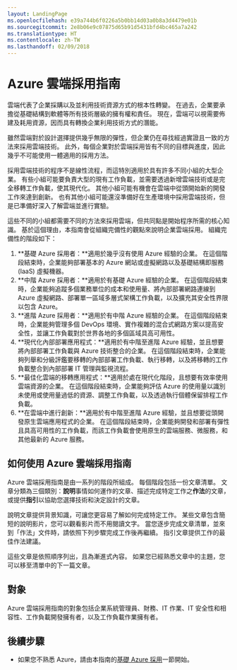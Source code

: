 ```yaml
---
layout: LandingPage
ms.openlocfilehash: e39a744b6f0226a5b0bb14d03a0b8a3d4479e01b
ms.sourcegitcommit: 2e8b06e9c07875d65b91d5431bfd4bc465a7a242
ms.translationtype: HT
ms.contentlocale: zh-TW
ms.lasthandoff: 02/09/2018
---
```

# <a name="azure-cloud-adoption-guide"></a>Azure 雲端採用指南

雲端代表了企業採購以及並利用技術資源方式的根本性轉變。 在過去，企業要承擔從基礎結構到軟體等所有技術層級的擁有權和責任。 現在，雲端可以視需要佈建及耗用資源，因而具有轉換企業利用技術方式的潛能。

雖然雲端對於設計選擇提供幾乎無限的彈性，但企業仍在尋找經過實證且一致的方法來採用雲端技術。 此外，每個企業對於雲端採用皆有不同的目標與進度，因此幾乎不可能使用一體適用的採用方法。

採用雲端技術的程序不是線性流程，而這特別適用於具有許多不同小組的大型企業。 有些小組可能要負責大型的現有工作負載，並需要透過新增雲端技術或是完全移轉工作負載，使其現代化。 其他小組可能有機會在雲端中從頭開始新的開發工作來達到創新。 也有其他小組可能還沒準備好在生產環境中採用雲端技術，但是已準備好深入了解雲端並進行實驗。

這些不同的小組都需要不同的方法來採用雲端，但共同點是開始程序所需的核心知識。 基於這個理由，本指南會從組織完備性的觀點來說明企業雲端採用。 組織完備性的階段如下：

1. **基礎 Azure 採用者：**適用於幾乎沒有使用 Azure 經驗的企業。 在這個階段結束時，企業能夠部署基本的 Azure 網站或虛擬網路以及基礎結構即服務 (IaaS) 虛擬機器。  
2. **中階 Azure 採用者：**適用於有基礎 Azure 經驗的企業。 在這個階段結束時，企業能夠追蹤多個業務單位的成本和使用量、將內部部署網路連線到 Azure 虛擬網路、部署單一區域多層式架構工作負載，以及擴充其安全性界限以包含 Azure。
3. **進階 Azure 採用者：**適用於有中階 Azure 經驗的企業。 在這個階段結束時，企業能夠管理多個 DevOps 環境、實作複雜的混合式網路方案以提高安全性，並讓工作負載對於世界各地的多個區域具高可用性。 
4. **現代化內部部署應用程式：**適用於有中階至進階 Azure 經驗，並且想要將內部部署工作負載與 Azure 技術整合的企業。 在這個階段結束時，企業能夠列舉和分級評鑑要移轉的內部部署工作負載、執行移轉，以及將移轉的工作負載整合到內部部署 IT 管理與監視流程。
5. **最佳化雲端的移轉應用程式：**適用於處在現代化階段，且想要有效率使用雲端資源的企業。 在這個階段結束時，企業能夠評估 Azure 的使用量以識別未使用或使用量過低的資源、調整工作負載，以及透過執行個體保留排程工作負載。
6. **在雲端中進行創新：**適用於有中階至進階 Azure 經驗，並且想要從頭開發原生雲端應用程式的企業。 在這個階段結束時，企業能夠開發和部署有彈性且具高可用性的工作負載，而該工作負載會使用原生的雲端服務、微服務，和其他最新的 Azure 服務。

## <a name="how-to-use-the-azure-cloud-adoption-guide"></a>如何使用 Azure 雲端採用指南

Azure 雲端採用指南是由一系列的階段所組成。 每個階段包括一份文章清單。 文章分類為三個類別：**說明**事情如何運作的文章、描述完成特定工作之**作法**的文章，或提供**指引**以協助您選擇技術和決定設計的文章。 

說明文章提供背景知識，可讓您更容易了解如何完成特定工作。 某些文章包含簡短的說明影片，您可以觀看影片而不用閱讀文字。 當您逐步完成文章清單，並來到「作法」文件時，請依照下列步驟完成工作後再繼續。 指引文章提供工作的最佳作法建議。 

這些文章是依照順序列出，且為漸進式內容。 如果您已經熟悉文章中的主題，您可以移至清單中的下一篇文章。 

## <a name="audience"></a>對象

Azure 雲端採用指南的對象包括企業系統管理員、財務、IT 作業、IT 安全性和相容性、工作負載開發擁有者，以及工作負載作業擁有者。

## <a name="next-steps"></a>後續步驟

* 如果您不熟悉 Azure，請由本指南的[基礎 Azure 採用](adoption-intro/overview.md)一節開始。